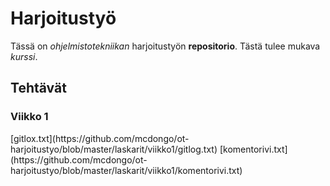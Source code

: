 <h1>Harjoitustyö</h1>

Tässä on *ohjelmistotekniikan* harjoitustyön **repositorio**.
Tästä tulee mukava *kurssi*.

<h2>Tehtävät</h2>
<h3>Viikko 1</h3>
[gitlox.txt](https://github.com/mcdongo/ot-harjoitustyo/blob/master/laskarit/viikko1/gitlog.txt)
[komentorivi.txt](https://github.com/mcdongo/ot-harjoitustyo/blob/master/laskarit/viikko1/komentorivi.txt)
